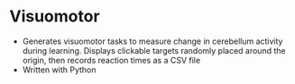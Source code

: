 # Visuomotor
- Generates visuomotor tasks to measure change in cerebellum activity during learning. 
Displays clickable targets randomly placed around the origin, then records reaction times as a CSV file
- Written with Python
